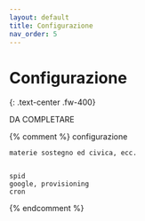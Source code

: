 ```yaml
---
layout: default
title: Configurazione
nav_order: 5
---
```


# Configurazione
{: .text-center .fw-400}

DA COMPLETARE

{% comment %}
    configurazione

    materie sostegno ed civica, ecc.


    spid
    google, provisioning
    cron
{% endcomment %}
